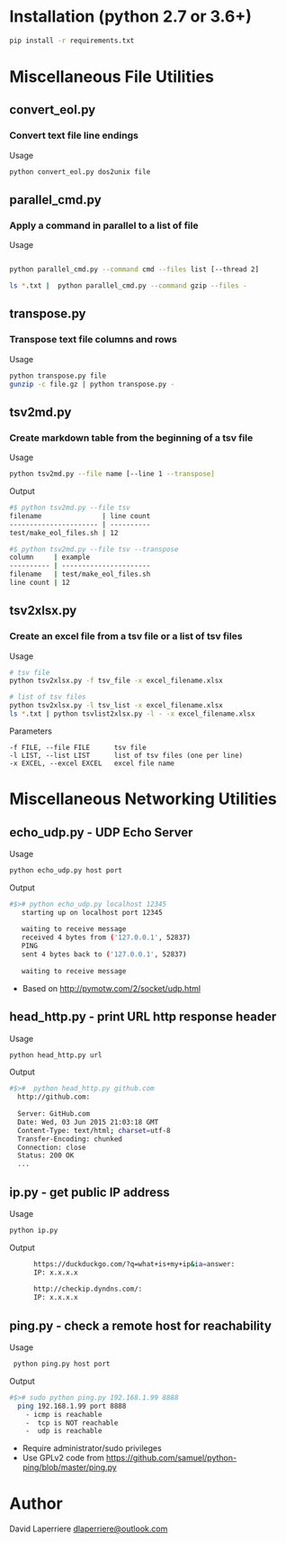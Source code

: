 # Installation (python 2.7 or 3.6+)

```bash
pip install -r requirements.txt
```



# Miscellaneous File Utilities


## convert_eol.py 

### Convert text file line endings

Usage

```bash
python convert_eol.py dos2unix file
```

## parallel_cmd.py

### Apply a command in parallel to a list of file


Usage

```bash

python parallel_cmd.py --command cmd --files list [--thread 2]

ls *.txt |  python parallel_cmd.py --command gzip --files -
```


## transpose.py 

### Transpose text file columns and rows

Usage

```bash
python transpose.py file
gunzip -c file.gz | python transpose.py -
```

 
## tsv2md.py
 
### Create markdown table from the beginning of a tsv file
 
 Usage

```bash
python tsv2md.py --file name [--line 1 --transpose]
```

Output

```bash
#$ python tsv2md.py --file tsv
filename               | line count
---------------------- | ----------
test/make_eol_files.sh | 12

#$ python tsv2md.py --file tsv --transpose
column     | example
---------- | ----------------------
filename   | test/make_eol_files.sh
line count | 12
```

## tsv2xlsx.py 

### Create an excel file from a tsv file or a list of tsv files


Usage

```bash
# tsv file
python tsv2xlsx.py -f tsv_file -x excel_filename.xlsx

# list of tsv files
python tsv2xlsx.py -l tsv_list -x excel_filename.xlsx
ls *.txt | python tsvlist2xlsx.py -l - -x excel_filename.xlsx
```

Parameters

    -f FILE, --file FILE      tsv file
    -l LIST, --list LIST      list of tsv files (one per line)
    -x EXCEL, --excel EXCEL   excel file name




# Miscellaneous Networking Utilities


## echo_udp.py - UDP Echo Server

Usage

```bash
python echo_udp.py host port
```
 
Output
```bash 
#$># python echo_udp.py localhost 12345
   starting up on localhost port 12345
   
   waiting to receive message
   received 4 bytes from ('127.0.0.1', 52837)
   PING
   sent 4 bytes back to ('127.0.0.1', 52837)
     
   waiting to receive message
 ```
 
  - Based on http://pymotw.com/2/socket/udp.html



 
## head_http.py - print URL http response header

Usage

```bash 
python head_http.py url
```

Output
```bash 
#$>#  python head_http.py github.com
  http://github.com:
  
  Server: GitHub.com
  Date: Wed, 03 Jun 2015 21:03:18 GMT
  Content-Type: text/html; charset=utf-8
  Transfer-Encoding: chunked
  Connection: close
  Status: 200 OK
  ...
```



 
## ip.py - get public IP address

Usage
 
```bash
python ip.py 
```

Output

```bash
      https://duckduckgo.com/?q=what+is+my+ip&ia=answer:
      IP: x.x.x.x
      
      http://checkip.dyndns.com/: 
      IP: x.x.x.x
```

 
## ping.py - check a remote host for reachability

Usage
```bash
 python ping.py host port
```

Output

```bash 
#$># sudo python ping.py 192.168.1.99 8888
  ping 192.168.1.99 port 8888
    - icmp is reachable
    -  tcp is NOT reachable
    -  udp is reachable
```

  - Require administrator/sudo privileges
  - Use GPLv2 code from https://github.com/samuel/python-ping/blob/master/ping.py
  


# Author

  David Laperriere <dlaperriere@outlook.com>
